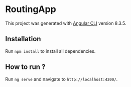# RoutingApp

This project was generated with [Angular CLI](https://github.com/angular/angular-cli) version 8.3.5.

## Installation

Run `npm install` to install all dependencies.

## How to run ?

Run `ng serve` and navigate to `http://localhost:4200/`.
